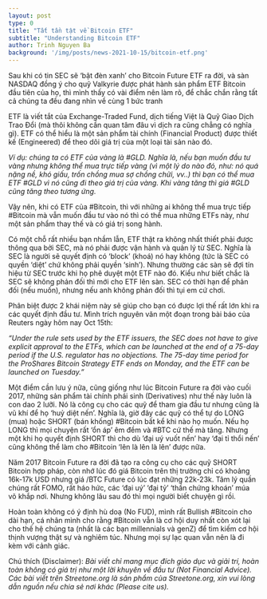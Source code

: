 ```yaml
---
layout: post
type: 0
title: "Tất tần tật về Bitcoin ETF"
subtitle: "Understanding Bitcoin ETF"
author: Trinh Nguyen Ba
background: '/img/posts/news-2021-10-15/bitcoin-etf.png'
---
```


Sau khi có tin SEC sẽ ‘bật đèn xanh’ cho Bitcoin Future ETF ra đời, và sàn NASDAQ đồng ý cho quỹ Valkyrie được phát hành sản phẩm ETF Bitcoin đầu tiên của họ, thì mình thấy có vài điểm nên làm rõ, để chắc chắn rằng tất cả chúng ta đều đang nhìn về cùng 1 bức tranh

ETF là viết tắt của Exchange-Traded Fund, dịch tiếng Việt là Quỹ Giao Dịch Trao Đổi (mà thôi không cần quan tâm đâu vì dịch ra cũng chẳng có nghĩa gì). ETF có thể hiểu là một sản phẩm tài chính (Financial Product) được thiết kế (Engineered) để theo dõi giá trị của một loại tài sản nào đó. 

*Ví dụ: chúng ta có ETF của vàng là #GLD. Nghĩa là, nếu bạn muốn đầu tư vàng nhưng không thể mua trực tiếp vàng (vì một lý do nào đó, như: nó quá nặng nề, khó giấu, trốn chồng mua sợ chồng chửi, vv..) thì bạn có thể mua ETF #GLD vì nó cũng đi theo giá trị của vàng. Khi vàng tăng thì giá #GLD cũng tăng theo tương ứng.*

Vậy nên, khi có ETF của #Bitcoin, thì với những ai không thể mua trực tiếp #Bitcoin mà vẫn muốn đầu tư vào nó thì có thể mua những ETFs này, như một sản phẩm thay thế và có giá trị song hành.

Có một chỗ rất nhiều bạn nhầm lẫn, ETF thật ra không nhất thiết phải được thông qua bởi SEC, mà nó phải được vận hành và quản lý từ SEC. Nghĩa là SEC là người sẽ quyết định có ‘block’ (khoá) nó hay không (tức là SEC có quyền ‘diệt’ chứ không phải quyền ‘sinh’). Nhưng thường các sàn sẽ đợi tín hiệu từ SEC trước khi họ phê duyệt một ETF nào đó. Kiểu như biết chắc là SEC sẽ không phản đối thì mới cho ETF lên sàn. SEC có thời hạn để phản đối (nếu muốn), nhưng nếu anh không phản đối thì tụi em cứ chơi.

Phân biệt được 2 khái niệm này sẽ giúp cho bạn có được lợi thế rất lớn khi ra các quyết định đầu tư. Mình trích nguyên văn một đoạn trong bài báo của Reuters ngày hôm nay Oct 15th:

*“Under the rule sets used by the ETF issuers, the SEC does not have to give explicit approval to the ETFs, which can be launched at the end of a 75-day period if the U.S. regulator has no objections.
The 75-day time period for the ProShares Bitcoin Strategy ETF ends on Monday, and the ETF can be launched on Tuesday.”*

Một điểm cần lưu ý nữa, cũng giống như lúc Bitcoin Future ra đời vào cuối 2017, những sản phẩm tài chính phái sinh (Derivatives) như thế này luôn là con dao 2 lưỡi. Nó là công cụ cho các quỹ để tham gia đầu tư nhưng cũng là vũ khí để họ ‘huỷ diệt nến’. Nghĩa là, giờ đây các quỹ có thể tự do LONG (mua) hoặc SHORT (bán khống) #Bitcoin bất kể khi nào họ muốn. Nếu họ LONG thì mọi chuyện rất ‘ổn áp’ êm đềm và #BTC cứ thế mà tăng. Nhưng một khi họ quyết định SHORT thì cho dù ’đại uý vuốt nến’ hay ‘đại tỉ thổi nến’ cũng không thể làm cho #Bitcoin ‘lên là lên là lên’ được nữa. 

Năm 2017 Bitcoin Future ra đời đã tạo ra công cụ cho các quỹ SHORT Bitcoin hợp pháp, còn nhớ lúc đó giá Bitcoin trên thị trường chỉ có khoảng 16k-17k USD nhưng giá /BTC Future có lúc đạt những 22k-23k. Tâm lý quần chúng rất FOMO, rất háo hức, các ‘đại uý’ ‘đại tỷ’ ‘thần chứng khoán’ múa võ khắp nơi. Nhưng không lâu sau đó thì mọi người biết chuyện gì rồi.

Hoàn toàn không có ý định hù doạ (No FUD), mình rất Bullish #Bitcoin cho dài hạn, cá nhân mình cho rằng #Bitcoin vẫn là cơ hội duy nhất còn xót lại cho thế hệ chúng ta (nhất là các bạn millennials và genZ) để tìm kiếm cơ hội thịnh vượng thật sự và nghiêm túc. Nhưng mọi sự lạc quan vẫn nên là đi kèm với cảnh giác. 

Chú thích (Disclaimer):
*Bài viết chỉ mang mục đích giáo dục và giải trí, hoàn toàn không có giá trị như một lời khuyên về đầu tư (Not Financial Advice).*
*Các bài viết trên Streetone.org là sản phẩm của Streetone.org, xin vui lòng dẫn nguồn nếu chia sẻ nơi khác (Please cite us).*

